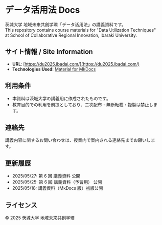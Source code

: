 # データ活用法 Docs

茨城大学 地域未来共創学環「データ活用法」の講義資料です。  
This repository contains course materials for "Data Utilization Techniques" at School of Collaborative Regional Innovation, Ibaraki University.

## サイト情報 / Site Information

- **URL**: [https://du2025.ibadai.com/](https://du2025.ibadai.com/)
- **Technologies Used**: [Material for MkDocs](https://squidfunk.github.io/mkdocs-material/)

## 利用条件

- 本資料は茨城大学の講義用に作成されたものです。
- 教育目的での利用を前提としており、二次配布・無断転載・複製は禁止します。

## 連絡先

講義内容に関するお問い合わせは、授業内で案内される連絡先までお願いします。

## 更新履歴

- 2025/05/27: 第 6 回 講義資料 公開
- 2025/05/25: 第 6 回 講義資料（予習用） 公開
- 2025/05/18: 講義資料（MkDocs 版）初版公開

## ライセンス

© 2025 茨城大学 地域未来共創学環

